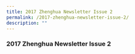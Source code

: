 ```yaml
---
title: 2017 Zhenghua Newsletter Issue 2
permalink: /2017-zhenghua-newsletter-issue-2/
description: ""
---
```

### 2017 Zhenghua Newsletter Issue 2